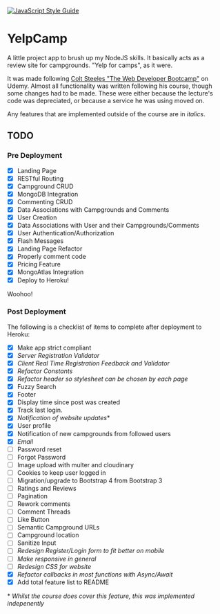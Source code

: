 [![JavaScript Style Guide](https://img.shields.io/badge/code_style-standard-brightgreen.svg)](https://standardjs.com)

# YelpCamp

A little project app to brush up my NodeJS skills. It basically acts as a review site for campgrounds. "Yelp for camps", as it were.

It was made following [Colt Steeles "The Web Developer Bootcamp"](https://www.udemy.com/course/the-web-developer-bootcamp) on Udemy. Almost all functionality was written following his course, though some changes had to be made. These were either because the lecture's code was depreciated, or because a service he was using moved on.

Any features that are implemented outside of the course are in _italics_.
## TODO

### Pre Deployment
- [x] Landing Page
- [x] RESTful Routing
- [x] Campground CRUD
- [x] MongoDB Integration
- [x] Commenting CRUD
- [x] Data Associations with Campgrounds and Comments
- [x] User Creation
- [x] Data Associations with User and their Campgrounds/Comments
- [x] User Authentication/Authorization
- [x] Flash Messages
- [x] Landing Page Refactor
- [x] Properly comment code
- [x] Pricing Feature
- [x] MongoAtlas Integration
- [x] Deploy to Heroku!

Woohoo!

### Post Deployment
The following is a checklist of items to complete after deployment to Heroku:
- [x] Make app strict compliant
- [x] _Server Registration Validator_
- [x] _Client Real Time Registration Feedback and Validator_
- [x] _Refactor Constants_
- [x] _Refactor header so stylesheet can be chosen by each page_
- [x] Fuzzy Search
- [x] Footer 
- [x] Display time since post was created 
- [x] Track last login. 
- [x] _Notification of website updates_\*
- [x] User profile
- [x] Notification of new campgrounds from followed users
- [x] _Email_
- [ ] Password reset 
- [ ] Forgot Password
- [ ] Image upload with multer and cloudinary 
- [ ] Cookies to keep user logged in
- [ ] Migration/upgrade to Bootstrap 4 from Bootstrap 3
- [ ] Ratings and Reviews
- [ ] Pagination
- [ ] Rework comments
- [ ] Comment Threads
- [ ] Like Button
- [ ] Semantic Campground URLs
- [ ] Campground location
- [ ] Sanitize Input
- [ ] _Redesign Register/Login form to fit better on mobile_
- [ ] _Make responsive in general_
- [ ] _Redesign CSS for website_
- [x] _Refactor callbacks in most functions with Async/Await_
- [x] Add total feature list to README

\* _Whilst the course does cover this feature, this was implemented indepenently_
